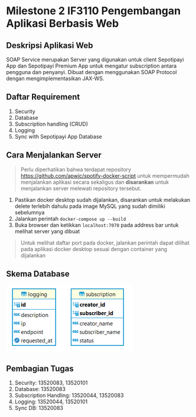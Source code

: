 # Milestone 2 IF3110 Pengembangan Aplikasi Berbasis Web

## Deskripsi Aplikasi Web
SOAP Service merupakan Server yang digunakan untuk client Sepotipayi App dan Sepotipayi Premium App untuk mengatur subscription antara pengguna dan penyanyi. Dibuat dengan menggunakan SOAP Protocol dengan mengimplementasikan JAX-WS.

## Daftar Requirement
1. Security
2. Database
3. Subscription handling (CRUD)
4. Logging
5. Sync with Sepotipayi App Database

## Cara Menjalankan Server
> Perlu diperhatikan bahwa terdapat repository https://github.com/apwic/spotify-docker-script untuk mempermudah menjalankan aplikasi secara sekaligus dan **disarankan** untuk menjalankan server melewati repository tersebut.

1. Pastikan docker desktop sudah dijalankan, disarankan untuk melakukan delete terlebih dahulu pada image MySQL yang sudah dimiliki sebelumnya
2. Jalankan perintah `docker-compose up --build`
3. Buka browser dan ketikkan `localhost:7070` pada address bar untuk melihat server yang dibuat

> Untuk melihat daftar port pada docker, jalankan perintah dapat dilihat pada aplikasi docker desktop sesuai dengan container yang dijalankan

## Skema Database
![](screenshot/db_scheme.png)

## Pembagian Tugas
1. Security: 13520083, 13520101
2. Database: 13520083
3. Subscription Handling: 13520044, 13520083
4. Logging: 13520044, 13520101
5. Sync DB: 13520083
